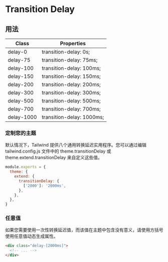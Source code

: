 # Transition Delay

## 用法

| Class      | Properties                |
| ---------- | ------------------------- |
| delay-0    | transition-delay: 0s;     |
| delay-75   | transition-delay: 75ms;   |
| delay-100  | transition-delay: 100ms;  |
| delay-150  | transition-delay: 150ms;  |
| delay-200  | transition-delay: 200ms;  |
| delay-300  | transition-delay: 300ms;  |
| delay-500  | transition-delay: 500ms;  |
| delay-700  | transition-delay: 700ms;  |
| delay-1000 | transition-delay: 1000ms; |

### 定制您的主题

默认情况下，Tailwind 提供八个通用转换延迟实用程序。您可以通过编辑 tailwind.config.js 文件中的 theme.transitionDelay 或 theme.extend.transitionDelay 来自定义这些值。

```js
module.exports = {
  theme: {
    extend: {
      transitionDelay: {
        ['2000']: '2000ms',
      },
    },
  },
}
```

### 任意值

如果您需要使用一次性转换延迟值，而该值在主题中包含没有意义，请使用方括号使用任意值动态生成属性。

```html
<div class="delay-[2000ms]">
  <!-- ... -->
</div>
```
